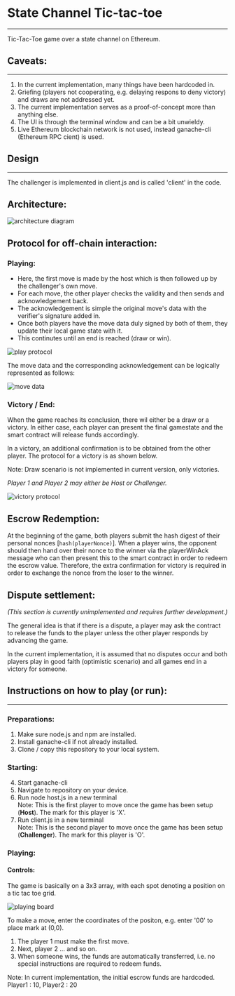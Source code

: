 # State Channel Tic-tac-toe
---
Tic-Tac-Toe game over a state channel on Ethereum.

## Caveats:
---

1. In the current implementation, many things have been hardcoded in.
2. Griefing (players not cooperating, e.g. delaying respons to deny victory) and draws are not addressed yet.
3. The current implementation serves as a proof-of-concept more than anything else.
4. The UI is through the terminal window and can be a bit unwieldy.
5. Live Ethereum blockchain network is not used, instead ganache-cli (Ethereum RPC cient) is used.

## Design
---

The challenger is implemented in client.js and is called 'client' in the code.


## Architecture:
![architecture diagram](./res/architecture.jpg)

## Protocol for off-chain interaction:

### Playing:

- Here, the first move is made by the host which is then followed up by the challenger's own move. 
- For each move, the other player checks the validity and then sends and acknowledgement back.
- The acknowledgement is simple the original move's data with the verifier's signature added in.
- Once both players have the move data duly signed by both of them, they update their local game state with it.
- This continutes until an end is reached (draw or win).

![play protocol](./res/play.jpg)

The move data and the corresponding acknowledgement can be logically represented as follows:

![move data](./res/movedata.jpg)

### Victory / End:

When the game reaches its conclusion, there wil either be a draw or a victory. In either case, each player can present the final gamestate and the smart contract will release funds accordingly. 

In a victory, an additional confirmation is to be obtained from the other player. The protocol for a victory is as shown below.

Note: Draw scenario is not implemented in current version, only victories.

*Player 1 and Player 2 may either be Host or Challenger.*

![victory protocol](./res/victory.jpg)

## Escrow Redemption:

At the beginning of the game, both players submit the hash digest of their personal nonces [```hash(playerNonce)```]. When a player wins, the opponent should then hand over their nonce to the winner via the playerWinAck message who can then present this to the smart contract in order to redeem the escrow value. Therefore, the extra confirmation for victory is required in order to exchange the nonce from the loser to the winner.

## Dispute settlement:

*(This section is currently unimplemented and requires further development.)*

The general idea is that if there is a dispute, a player may ask the contract to release the funds to the player unless the other player responds by advancing the game.

In the current implementation, it is assumed that no disputes occur and both players play in good faith (optimistic scenario) and all games end in a victory for someone.


## Instructions on how to play (or run):
---

### Preparations:
1. Make sure node.js and npm are installed.
2. Install ganache-cli if not already installed.
3. Clone / copy  this repository to your local system.

### Starting:  

4. Start ganache-cli  
5. Navigate to repository on your device.  
6. Run node host.js in a new terminal  
  Note: This is the first player to move once the game has been setup (**Host**). The mark for this player is 'X'.
7. Run client.js in a new terminal  
  Note: This is the second player to move once the game has been setup (**Challenger**). The mark for this player is 'O'.

### Playing:  

#### Controls:
The game is basically on a 3x3 array, with each spot denoting a position on a tic tac toe grid.  

![playing board](./res/board.jpg)
 
To make a move, enter the coordinates of the positon, e.g. enter '00' to place mark at (0,0).

1. The player 1 must make the first move.
2. Next, player 2 ... and so on.
3. When someone wins, the funds are automatically transferred, i.e. no special instructions are required to redeem funds. 

Note: In current implementation, the initial escrow funds are hardcoded. Player1 : 10, Player2 : 20
